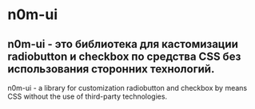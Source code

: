 # n0m-ui
n0m-ui - это библиотека для кастомизации radiobutton и  checkbox по средства CSS без использования сторонних технологий.
---
n0m-ui - a library for customization radiobutton and checkbox by means CSS without the use of third-party technologies.
